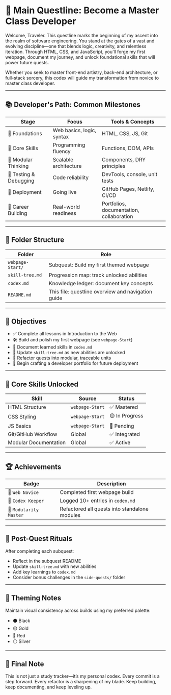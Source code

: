 # 🧭 Main Questline: Become a Master Class Developer

Welcome, Traveler. This questline marks the beginning of my ascent into the realm of software engineering. You stand at the gates of a vast and evolving discipline—one that blends logic, creativity, and relentless iteration. Through HTML, CSS, and JavaScript, you’ll forge my first webpage, document my journey, and unlock foundational skills that will power future quests.

Whether you seek to master front-end artistry, back-end architecture, or full-stack sorcery, this codex will guide my transformation from novice to master class developer.

---

## 📚 Developer's Path: Common Milestones

| Stage | Focus | Tools & Concepts |
|-------|-------|------------------|
| 🧱 Foundations | Web basics, logic, syntax | HTML, CSS, JS, Git |
| 🧠 Core Skills | Programming fluency | Functions, DOM, APIs |
| 🧩 Modular Thinking | Scalable architecture | Components, DRY principles |
| 🧪 Testing & Debugging | Code reliability | DevTools, console, unit tests |
| 🚀 Deployment | Going live | GitHub Pages, Netlify, CI/CD |
| 🧭 Career Building | Real-world readiness | Portfolios, documentation, collaboration |

---

## 📂 Folder Structure

| Folder | Role |
|--------|------|
| `webpage-Start/` | Subquest: Build my first themed webpage |
| `skill-tree.md` | Progression map: track unlocked abilities |
| `codex.md` | Knowledge ledger: document key concepts |
| `README.md` | This file: questline overview and navigation guide |

---

## 🎯 Objectives

- ✅ Complete all lessons in Introduction to the Web
- 🛠️ Build and polish my first webpage (see `webpage-Start`)
- 🧠 Document learned skills in `codex.md`
- 🌱 Update `skill-tree.md` as new abilities are unlocked
- 🔄 Refactor quests into modular, traceable units
- 🧭 Begin crafting a developer portfolio for future deployment

---

## 🧠 Core Skills Unlocked

| Skill | Source | Status |
|-------|--------|--------|
| HTML Structure | `webpage-Start` | ✅ Mastered |
| CSS Styling | `webpage-Start` | 🟡 In Progress |
| JS Basics | `webpage-Start` | 🔴 Pending |
| Git/GitHub Workflow | Global | ✅ Integrated |
| Modular Documentation | Global | ✅ Active |

---

## 🏆 Achievements

| Badge | Description |
|-------|-------------|
| 🥇 `Web Novice` | Completed first webpage build |
| 📘 `Codex Keeper` | Logged 10+ entries in `codex.md` |
| 🧩 `Modularity Master` | Refactored all quests into standalone modules |

---

## 🔁 Post-Quest Rituals

After completing each subquest:

- Reflect in the subquest README
- Update `skill-tree.md` with new abilities
- Add key learnings to `codex.md`
- Consider bonus challenges in the `side-quests/` folder

---

## 🎨 Theming Notes

Maintain visual consistency across builds using my preferred palette:

- ⚫ Black
- 🟡 Gold
- 🔴 Red
- ⚪ Silver

---

## 🧭 Final Note

This is not just a study tracker—it’s my personal codex. Every commit is a step forward. Every refactor is a sharpening of my blade. Keep building, keep documenting, and keep leveling up.
